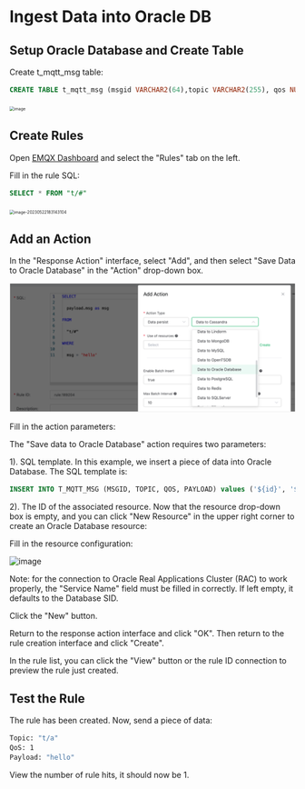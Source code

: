 # Ingest Data into Oracle DB

## Setup Oracle Database and Create Table

Create t_mqtt_msg table:

```sql
CREATE TABLE t_mqtt_msg (msgid VARCHAR2(64),topic VARCHAR2(255), qos NUMBER(1), payload NCLOB)
```

<img src="./assets/rule-engine/oracle_action_1.png" alt="image" style="zoom:50%;" />

## Create Rules

Open [EMQX Dashboard](http://127.0.0.1:18083/#/rules) and select the "Rules" tab on the left.

Fill in the rule SQL:

```sql
SELECT * FROM "t/#"
```

<img src="/Users/lena/Documents/GitHub/rebalancing/emqx-docs/en_US/rule/assets/rule-engine/rule_sql.png" alt="image-20230522183143104" style="zoom:50%;" />

## Add an Action

In the "Response Action" interface, select "Add", and then select "Save Data to Oracle Database" in the "Action" drop-down box.

<img src="./assets/rule-engine/oracle_action_2.png" alt="image-20230522182757372" style="zoom:50%;" />

Fill in the action parameters:

The "Save data to Oracle Database" action requires two parameters:

1). SQL template. In this example, we insert a piece of data into Oracle Database. The SQL template is:

```sql
INSERT INTO T_MQTT_MSG (MSGID, TOPIC, QOS, PAYLOAD) values ('${id}', '${topic}', '${qos}', '${payload}');
```

2). The ID of the associated resource. Now that the resource drop-down box is empty, and you can click "New Resource" in the upper right corner to create an Oracle Database resource:

Fill in the resource configuration:

![image](./assets/rule-engine/oracle_action_3.png)

Note: for the connection to Oracle Real Applications Cluster (RAC) to work properly, the "Service Name" field must be filled in correctly.  If left empty, it defaults to the Database SID.

Click the "New" button.

Return to the response action interface and click "OK". Then return to the rule creation interface and click "Create".

In the rule list, you can click the "View" button or the rule ID connection to preview the rule just created. 

## Test the Rule

The rule has been created. Now, send a piece of data:

```bash
Topic: "t/a"
QoS: 1
Payload: "hello"
```

View the number of rule hits, it should now be 1. 
